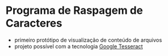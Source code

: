 # Programa de Raspagem de Caracteres 

- primeiro protótipo de visualização de conteúdo de arquivos
- projeto possível com a tecnologia [Google Tesseract](https://github.com/tesseract-ocr/tesseract)
